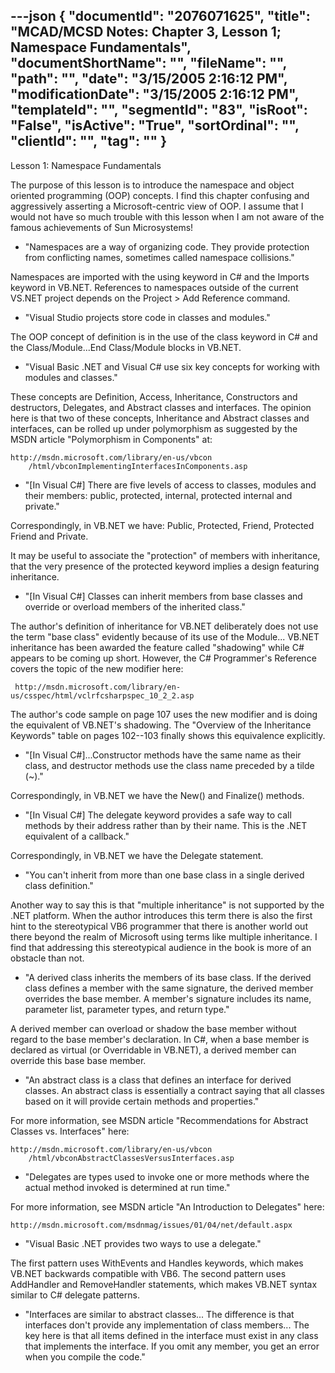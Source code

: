 ---json
{
  "documentId": "2076071625",
  "title": "MCAD/MCSD Notes: Chapter 3, Lesson 1; Namespace Fundamentals",
  "documentShortName": "",
  "fileName": "",
  "path": "",
  "date": "3/15/2005 2:16:12 PM",
  "modificationDate": "3/15/2005 2:16:12 PM",
  "templateId": "",
  "segmentId": "83",
  "isRoot": "False",
  "isActive": "True",
  "sortOrdinal": "",
  "clientId": "",
  "tag": ""
}
---

Lesson 1: Namespace Fundamentals

The purpose of this lesson is to introduce the namespace and object oriented programming (OOP) concepts. I find this chapter confusing and aggressively asserting a Microsoft-centric view of OOP. I assume that I would not have so much trouble with this lesson when I am not aware of the famous achievements of Sun Microsystems!

* &quot;Namespaces are a way of organizing code. They provide protection from conflicting names, sometimes called namespace collisions.&quot;

Namespaces are imported with the using keyword in C# and the Imports keyword in VB.NET. References to namespaces outside of the current VS.NET project depends on the Project &gt; Add Reference command.

* &quot;Visual Studio projects store code in classes and modules.&quot;

The OOP concept of definition is in the use of the class keyword in C# and the Class/Module...End Class/Module blocks in VB.NET.

* &quot;Visual Basic .NET and Visual C# use six key concepts for working with modules and classes.&quot;

These concepts are Definition, Access, Inheritance, Constructors and destructors, Delegates, and Abstract classes and interfaces. The opinion here is that two of these concepts, Inheritance and Abstract classes and interfaces, can be rolled up under polymorphism as suggested by the MSDN article &quot;Polymorphism in Components&quot; at:

    http://msdn.microsoft.com/library/en-us/vbcon
        /html/vbconImplementingInterfacesInComponents.asp

* &quot;[In Visual C#] There are five levels of access to classes, modules and their members: public, protected, internal, protected internal and private.&quot;

Correspondingly, in VB.NET we have: Public, Protected, Friend, Protected Friend and Private.

It may be useful to associate the &quot;protection&quot; of members with inheritance, that the very presence of the protected keyword implies a design featuring inheritance.

* &quot;[In Visual C#] Classes can inherit members from base classes and override or overload members of the inherited class.&quot;

The author's definition of inheritance for VB.NET deliberately does not use the term &quot;base class&quot; evidently because of its use of the Module... VB.NET inheritance has been awarded the feature called &quot;shadowing&quot; while C# appears to be coming up short. However, the C# Programmer's Reference covers the topic of the new modifier here:

     http://msdn.microsoft.com/library/en-us/csspec/html/vclrfcsharpspec_10_2_2.asp

The author's code sample on page 107 uses the new modifier and is doing the equivalent of VB.NET's shadowing. The &quot;Overview of the Inheritance Keywords&quot; table on pages 102--103 finally shows this equivalence explicitly.

* &quot;[In Visual C#]...Constructor methods have the same name as their class, and destructor methods use the class name preceded by a tilde (~).&quot;

Correspondingly, in VB.NET we have the New() and Finalize() methods.

* &quot;[In Visual C#] The delegate keyword provides a safe way to call methods by their address rather than by their name. This is the .NET equivalent of a callback.&quot;

Correspondingly, in VB.NET we have the Delegate statement.

* &quot;You can't inherit from more than one base class in a single derived class definition.&quot;

Another way to say this is that &quot;multiple inheritance&quot; is not supported by the .NET platform. When the author introduces this term there is also the first hint to the stereotypical VB6 programmer that there is another world out there beyond the realm of Microsoft using terms like multiple inheritance. I find that addressing this stereotypical audience in the book is more of an obstacle than not.

* &quot;A derived class inherits the members of its base class. If the derived class defines a member with the same signature, the derived member overrides the base member. A member's signature includes its name, parameter list, parameter types, and return type.&quot;

A derived member can overload or shadow the base member without regard to the base member's declaration. In C#, when a base member is declared as virtual (or Overridable in VB.NET), a derived member can override this base base member.

* &quot;An abstract class is a class that defines an interface for derived classes. An abstract class is essentially a contract saying that all classes based on it will provide certain methods and properties.&quot;

For more information, see MSDN article &quot;Recommendations for Abstract Classes vs. Interfaces&quot; here:

    http://msdn.microsoft.com/library/en-us/vbcon
        /html/vbconAbstractClassesVersusInterfaces.asp

* &quot;Delegates are types used to invoke one or more methods where the actual method invoked is determined at run time.&quot;

For more information, see MSDN article &quot;An Introduction to Delegates&quot; here:

    http://msdn.microsoft.com/msdnmag/issues/01/04/net/default.aspx

* &quot;Visual Basic .NET provides two ways to use a delegate.&quot;

The first pattern uses WithEvents and Handles keywords, which makes VB.NET backwards compatible with VB6. The second pattern uses AddHandler and RemoveHandler statements, which makes VB.NET syntax similar to C# delegate patterns.

* &quot;Interfaces are similar to abstract classes... The difference is that interfaces don't provide any implementation of class members... The key here is that all items defined in the interface must exist in any class that implements the interface. If you omit any member, you get an error when you compile the code.&quot;
